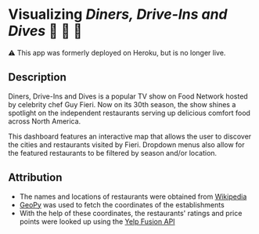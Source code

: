 ﻿# Visualizing *Diners, Drive-Ins and Dives* :pizza: :hamburger: :fries: 
⚠️ This app was formerly deployed on Heroku, but is no longer live.

## Description
Diners, Drive-Ins and Dives is a popular TV show on Food Network hosted by celebrity chef Guy Fieri. Now on its 30th season, the show shines a spotlight on the independent restaurants serving up delicious comfort food across North America.

This dashboard features an interactive map that allows the user to discover the cities and restaurants visited by Fieri. Dropdown menus also allow for the featured restaurants to be filtered by season and/or location.

## Attribution
- The names and locations of restaurants were obtained from [Wikipedia](https://en.wikipedia.org/wiki/List_of_Diners,_Drive-Ins_and_Dives_episodes)
- [GeoPy](https://geopy.readthedocs.io/en/stable/) was used to fetch the coordinates of the establishments
- With the help of these coordinates, the restaurants' ratings and price points were looked up using the [Yelp Fusion API](https://geopy.readthedocs.io/en/stable/)


